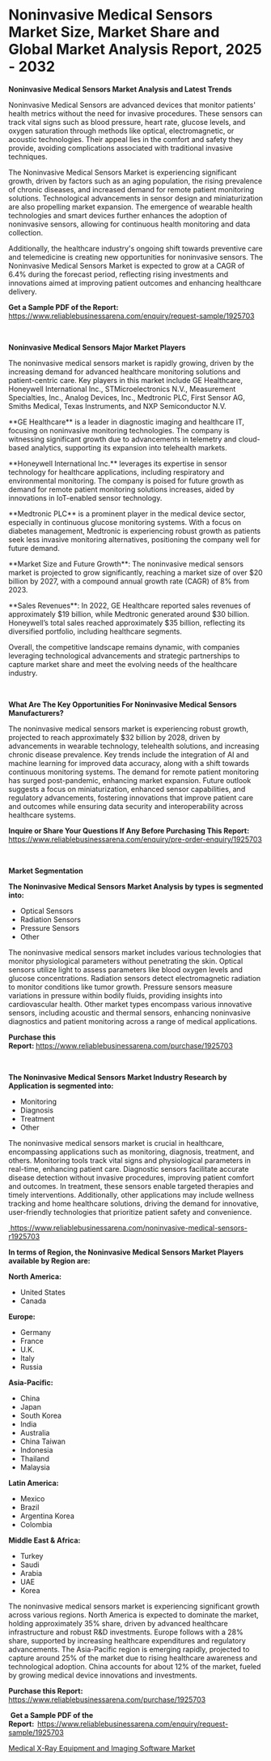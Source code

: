 <p><h1>Noninvasive Medical Sensors Market Size, Market Share and Global Market Analysis Report, 2025 - 2032</h1></p><p><strong>Noninvasive Medical Sensors Market Analysis and Latest Trends</strong></p>
<p><p>Noninvasive Medical Sensors are advanced devices that monitor patients' health metrics without the need for invasive procedures. These sensors can track vital signs such as blood pressure, heart rate, glucose levels, and oxygen saturation through methods like optical, electromagnetic, or acoustic technologies. Their appeal lies in the comfort and safety they provide, avoiding complications associated with traditional invasive techniques.</p><p>The Noninvasive Medical Sensors Market is experiencing significant growth, driven by factors such as an aging population, the rising prevalence of chronic diseases, and increased demand for remote patient monitoring solutions. Technological advancements in sensor design and miniaturization are also propelling market expansion. The emergence of wearable health technologies and smart devices further enhances the adoption of noninvasive sensors, allowing for continuous health monitoring and data collection.</p><p>Additionally, the healthcare industry's ongoing shift towards preventive care and telemedicine is creating new opportunities for noninvasive sensors. The Noninvasive Medical Sensors Market is expected to grow at a CAGR of 6.4% during the forecast period, reflecting rising investments and innovations aimed at improving patient outcomes and enhancing healthcare delivery.</p></p>
<p><strong>Get a Sample PDF of the Report:&nbsp;</strong> <a href="https://www.reliablebusinessarena.com/enquiry/request-sample/1925703?utm_campaign=2733&utm_medium=2&utm_source=Github&utm_content=ia&utm_term=28032025&utm_id=noninvasive-medical-sensors">https://www.reliablebusinessarena.com/enquiry/request-sample/1925703</a></p>
<p>&nbsp;</p>
<p><strong>Noninvasive Medical Sensors Major Market Players</strong></p>
<p><p>The noninvasive medical sensors market is rapidly growing, driven by the increasing demand for advanced healthcare monitoring solutions and patient-centric care. Key players in this market include GE Healthcare, Honeywell International Inc., STMicroelectronics N.V., Measurement Specialties, Inc., Analog Devices, Inc., Medtronic PLC, First Sensor AG, Smiths Medical, Texas Instruments, and NXP Semiconductor N.V.</p><p>**GE Healthcare** is a leader in diagnostic imaging and healthcare IT, focusing on noninvasive monitoring technologies. The company is witnessing significant growth due to advancements in telemetry and cloud-based analytics, supporting its expansion into telehealth markets.</p><p>**Honeywell International Inc.** leverages its expertise in sensor technology for healthcare applications, including respiratory and environmental monitoring. The company is poised for future growth as demand for remote patient monitoring solutions increases, aided by innovations in IoT-enabled sensor technology.</p><p>**Medtronic PLC** is a prominent player in the medical device sector, especially in continuous glucose monitoring systems. With a focus on diabetes management, Medtronic is experiencing robust growth as patients seek less invasive monitoring alternatives, positioning the company well for future demand.</p><p>**Market Size and Future Growth**: The noninvasive medical sensors market is projected to grow significantly, reaching a market size of over $20 billion by 2027, with a compound annual growth rate (CAGR) of 8% from 2023. </p><p>**Sales Revenues**: In 2022, GE Healthcare reported sales revenues of approximately $19 billion, while Medtronic generated around $30 billion. Honeywell’s total sales reached approximately $35 billion, reflecting its diversified portfolio, including healthcare segments.</p><p>Overall, the competitive landscape remains dynamic, with companies leveraging technological advancements and strategic partnerships to capture market share and meet the evolving needs of the healthcare industry.</p></p>
<p>&nbsp;</p>
<p><strong>What Are The Key Opportunities For Noninvasive Medical Sensors Manufacturers?</strong></p>
<p><p>The noninvasive medical sensors market is experiencing robust growth, projected to reach approximately $32 billion by 2028, driven by advancements in wearable technology, telehealth solutions, and increasing chronic disease prevalence. Key trends include the integration of AI and machine learning for improved data accuracy, along with a shift towards continuous monitoring systems. The demand for remote patient monitoring has surged post-pandemic, enhancing market expansion. Future outlook suggests a focus on miniaturization, enhanced sensor capabilities, and regulatory advancements, fostering innovations that improve patient care and outcomes while ensuring data security and interoperability across healthcare systems.</p></p>
<p><strong>Inquire or Share Your Questions If Any Before Purchasing This Report:</strong> <a href="https://www.reliablebusinessarena.com/enquiry/pre-order-enquiry/1925703?utm_campaign=2733&utm_medium=2&utm_source=Github&utm_content=ia&utm_term=28032025&utm_id=noninvasive-medical-sensors">https://www.reliablebusinessarena.com/enquiry/pre-order-enquiry/1925703</a></p>
<p>&nbsp;</p>
<p><strong>Market Segmentation</strong></p>
<p><strong>The Noninvasive Medical Sensors Market Analysis by types is segmented into:</strong></p>
<p><ul><li>Optical Sensors</li><li>Radiation Sensors</li><li>Pressure Sensors</li><li>Other</li></ul></p>
<p><p>The noninvasive medical sensors market includes various technologies that monitor physiological parameters without penetrating the skin. Optical sensors utilize light to assess parameters like blood oxygen levels and glucose concentrations. Radiation sensors detect electromagnetic radiation to monitor conditions like tumor growth. Pressure sensors measure variations in pressure within bodily fluids, providing insights into cardiovascular health. Other market types encompass various innovative sensors, including acoustic and thermal sensors, enhancing noninvasive diagnostics and patient monitoring across a range of medical applications.</p></p>
<p><strong>Purchase this Report:&nbsp;</strong><a href="https://www.reliablebusinessarena.com/purchase/1925703?utm_campaign=2733&utm_medium=2&utm_source=Github&utm_content=ia&utm_term=28032025&utm_id=noninvasive-medical-sensors">https://www.reliablebusinessarena.com/purchase/1925703</a></p>
<p>&nbsp;</p>
<p><strong>The Noninvasive Medical Sensors Market Industry Research by Application is segmented into:</strong></p>
<p><ul><li>Monitoring</li><li>Diagnosis</li><li>Treatment</li><li>Other</li></ul></p>
<p><p>The noninvasive medical sensors market is crucial in healthcare, encompassing applications such as monitoring, diagnosis, treatment, and others. Monitoring tools track vital signs and physiological parameters in real-time, enhancing patient care. Diagnostic sensors facilitate accurate disease detection without invasive procedures, improving patient comfort and outcomes. In treatment, these sensors enable targeted therapies and timely interventions. Additionally, other applications may include wellness tracking and home healthcare solutions, driving the demand for innovative, user-friendly technologies that prioritize patient safety and convenience.</p></p>
<p><a href="https://www.reliablebusinessarena.com/noninvasive-medical-sensors-r1925703?utm_campaign=2733&utm_medium=2&utm_source=Github&utm_content=ia&utm_term=28032025&utm_id=noninvasive-medical-sensors">&nbsp;https://www.reliablebusinessarena.com/noninvasive-medical-sensors-r1925703</a></p>
<p><strong>In terms of Region, the Noninvasive Medical Sensors Market Players available by Region are:</strong></p>
<p>
    <p> <strong> North America: </strong>
        <ul>
            <li>United States</li>
            <li>Canada</li>
        </ul>
        </p> 
    <p> <strong> Europe: </strong>
        <ul>
            <li>Germany</li>
            <li>France</li>
            <li>U.K.</li>
            <li>Italy</li>
            <li>Russia</li>
        </ul>
        </p> 
    <p> <strong> Asia-Pacific: </strong>
        <ul>
            <li>China</li>
            <li>Japan</li>
            <li>South Korea</li>
            <li>India</li>
            <li>Australia</li>
            <li>China Taiwan</li>
            <li>Indonesia</li>
            <li>Thailand</li>
            <li>Malaysia</li>
        </ul>
        </p> 
    <p> <strong> Latin America: </strong>
        <ul>
            <li>Mexico</li>
            <li>Brazil</li>
            <li>Argentina Korea</li>
            <li>Colombia</li>
        </ul>
        </p> 
    <p> <strong> Middle East & Africa: </strong>
        <ul>
            <li>Turkey</li>
            <li>Saudi</li>
            <li>Arabia</li>
            <li>UAE</li>
            <li>Korea</li>
        </ul>
    </p>
    </p>
<p><p>The noninvasive medical sensors market is experiencing significant growth across various regions. North America is expected to dominate the market, holding approximately 35% share, driven by advanced healthcare infrastructure and robust R&D investments. Europe follows with a 28% share, supported by increasing healthcare expenditures and regulatory advancements. The Asia-Pacific region is emerging rapidly, projected to capture around 25% of the market due to rising healthcare awareness and technological adoption. China accounts for about 12% of the market, fueled by growing medical device innovations and investments.</p></p>
<p><strong>Purchase this Report: </strong><a href="https://www.reliablebusinessarena.com/purchase/1925703?utm_campaign=2733&utm_medium=2&utm_source=Github&utm_content=ia&utm_term=28032025&utm_id=noninvasive-medical-sensors">https://www.reliablebusinessarena.com/purchase/1925703</a></p>
<p>&nbsp;<strong>Get a Sample PDF of the Report:&nbsp;&nbsp;</strong><a href="https://www.reliablebusinessarena.com/enquiry/request-sample/1925703?utm_campaign=2733&utm_medium=2&utm_source=Github&utm_content=ia&utm_term=28032025&utm_id=noninvasive-medical-sensors">https://www.reliablebusinessarena.com/enquiry/request-sample/1925703</a></p>
<p><strong></strong></p>
<p><p><a href="https://github.com/ElviraLeka1962/Market-Research-Report-List-1/blob/main/medical-x-ray-equipment-and-imaging-software-market.md?utm_campaign=2733&utm_medium=2&utm_source=Github&utm_content=ia&utm_term=28032025&utm_id=noninvasive-medical-sensors">Medical X-Ray Equipment and Imaging Software Market</a></p></p>